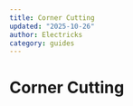 ```yaml
---
title: Corner Cutting
updated: "2025-10-26"
author: Electricks
category: guides
---
```


# Corner Cutting

